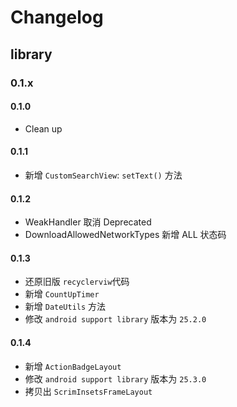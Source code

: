 # Changelog

## library

### 0.1.x

#### 0.1.0
* Clean up

#### 0.1.1
* 新增 `CustomSearchView`: `setText()` 方法

#### 0.1.2
* WeakHandler 取消 Deprecated
* DownloadAllowedNetworkTypes 新增 ALL 状态码

#### 0.1.3
* 还原旧版 `recyclerviw`代码
* 新增 `CountUpTimer`
* 新增 `DateUtils` 方法
* 修改 `android support library` 版本为 `25.2.0`

#### 0.1.4
* 新增 `ActionBadgeLayout`
* 修改 `android support library` 版本为 `25.3.0`
* 拷贝出 `ScrimInsetsFrameLayout`
